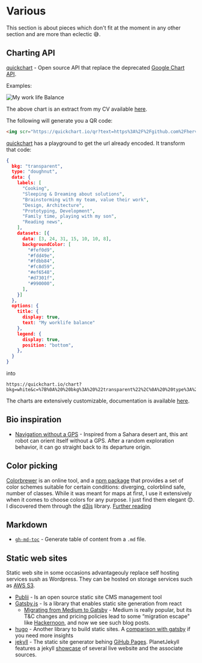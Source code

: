 # Various

This section is about pieces which don't fit at the moment in any other section and are more than eclectic 😅.

## Charting API

[quickchart](https://quickchart.io/) - Open source API that replace the deprecated [Google Chart API](https://developers.google.com/chart/image/).

Examples:

<img src="https://quickchart.io/chart?bkg=white&c=%7B%0A%20%20bkg%3A%20%22transparent%22%2C%0A%20%20type%3A%20%22doughnut%22%2C%0A%20%20data%3A%20%7B%0A%20%20%20%20labels%3A%20%5B%0A%20%20%20%20%20%20%22Cooking%22%2C%0A%20%20%20%20%20%20%22Sleeping%20%26%20Dreaming%20about%20solutions%22%2C%0A%20%20%20%20%20%20%22Brainstorming%20with%20my%20team%2C%20value%20their%20work%22%2C%0A%20%20%20%20%20%20%22Design%2C%20Architecture%22%2C%0A%20%20%20%20%20%20%22Prototyping%2C%20Development%22%2C%0A%20%20%20%20%20%20%22Family%20time%2C%20playing%20with%20my%20son%22%2C%0A%20%20%20%20%20%20%22Reading%20news%22%2C%0A%20%20%20%20%5D%2C%0A%20%20%20%20datasets%3A%20%5B%7B%0A%20%20%20%20%20%20data%3A%20%5B3%2C%2024%2C%2031%2C%2015%2C%2010%2C%2010%2C%208%5D%2C%0A%20%20%20%20%20%20backgroundColor%3A%20%5B%0A%20%20%20%20%20%20%20%20%22%23fef0d9%22%2C%0A%20%20%20%20%20%20%20%20%22%23fdd49e%22%2C%0A%20%20%20%20%20%20%20%20%22%23fdbb84%22%2C%0A%20%20%20%20%20%20%20%20%22%23fc8d59%22%2C%0A%20%20%20%20%20%20%20%20%22%23ef6548%22%2C%0A%20%20%20%20%20%20%20%20%22%23d7301f%22%2C%0A%20%20%20%20%20%20%20%20%22%23990000%22%2C%0A%20%20%20%20%20%20%5D%2C%0A%20%20%20%20%7D%5D%0A%20%20%7D%2C%0A%20%20options%3A%20%7B%0A%20%20%20%20title%3A%20%7B%0A%20%20%20%20%20%20display%3A%20true%2C%0A%20%20%20%20%20%20text%3A%20%22My%20worklife%20balance%22%0A%20%20%20%20%7D%2C%0A%20%20%20%20legend%3A%20%7B%0A%20%20%20%20%20%20display%3A%20true%2C%0A%20%20%20%20%20%20position%3A%20%22bottom%22%2C%0A%20%20%20%20%7D%2C%0A%20%20%7D%0A%7D" alt="My work life Balance" />

The above chart is an extract from my CV available [here](https://github.com/hervenivon/CV/releases).

The following will generate you a QR code:

```html
<img scr="https://quickchart.io/qr?text=https%3A%2F%2Fgithub.com%2Fhervenivon%2FCV%2Freleases" alt="My CV link" />
```

[quickchart](https://quickchart.io/) has a playground to get the url already encoded. It transform that code:

```json
{
  bkg: "transparent",
  type: "doughnut",
  data: {
    labels: [
      "Cooking",
      "Sleeping & Dreaming about solutions",
      "Brainstorming with my team, value their work",
      "Design, Architecture",
      "Prototyping, Development",
      "Family time, playing with my son",
      "Reading news",
    ],
    datasets: [{
      data: [3, 24, 31, 15, 10, 10, 8],
      backgroundColor: [
        "#fef0d9",
        "#fdd49e",
        "#fdbb84",
        "#fc8d59",
        "#ef6548",
        "#d7301f",
        "#990000",
      ],
    }]
  },
  options: {
    title: {
      display: true,
      text: "My worklife balance"
    },
    legend: {
      display: true,
      position: "bottom",
    },
  }
}
```

into

```text
https://quickchart.io/chart?bkg=white&c=%7B%0A%20%20bkg%3A%20%22transparent%22%2C%0A%20%20type%3A%20%22doughnut%22%2C%0A%20%20data%3A%20%7B%0A%20%20%20%20labels%3A%20%5B%0A%20%20%20%20%20%20%22Cooking%22%2C%0A%20%20%20%20%20%20%22Sleeping%20%26%20Dreaming%20about%20solutions%22%2C%0A%20%20%20%20%20%20%22Brainstorming%20with%20my%20team%2C%20value%20their%20work%22%2C%0A%20%20%20%20%20%20%22Design%2C%20Architecture%22%2C%0A%20%20%20%20%20%20%22Prototyping%2C%20Development%22%2C%0A%20%20%20%20%20%20%22Family%20time%2C%20playing%20with%20my%20son%22%2C%0A%20%20%20%20%20%20%22Reading%20news%22%2C%0A%20%20%20%20%5D%2C%0A%20%20%20%20datasets%3A%20%5B%7B%0A%20%20%20%20%20%20data%3A%20%5B3%2C%2024%2C%2031%2C%2015%2C%2010%2C%2010%2C%208%5D%2C%0A%20%20%20%20%20%20backgroundColor%3A%20%5B%0A%20%20%20%20%20%20%20%20%22%23fef0d9%22%2C%0A%20%20%20%20%20%20%20%20%22%23fdd49e%22%2C%0A%20%20%20%20%20%20%20%20%22%23fdbb84%22%2C%0A%20%20%20%20%20%20%20%20%22%23fc8d59%22%2C%0A%20%20%20%20%20%20%20%20%22%23ef6548%22%2C%0A%20%20%20%20%20%20%20%20%22%23d7301f%22%2C%0A%20%20%20%20%20%20%20%20%22%23990000%22%2C%0A%20%20%20%20%20%20%5D%2C%0A%20%20%20%20%7D%5D%0A%20%20%7D%2C%0A%20%20options%3A%20%7B%0A%20%20%20%20title%3A%20%7B%0A%20%20%20%20%20%20display%3A%20true%2C%0A%20%20%20%20%20%20text%3A%20%22My%20worklife%20balance%22%0A%20%20%20%20%7D%2C%0A%20%20%20%20legend%3A%20%7B%0A%20%20%20%20%20%20display%3A%20true%2C%0A%20%20%20%20%20%20position%3A%20%22bottom%22%2C%0A%20%20%20%20%7D%2C%0A%20%20%7D%0A%7D
```

The charts are extensively customizable, documentation is available [here](https://www.chartjs.org/docs/latest/).

## Bio inspiration

* [Navigation without a GPS](https://www.soonsoonsoon.com/remplacer-son-gps-par-un-cerveau-de-fourmi) - Inspired from a Sahara desert ant, this ant robot can orient itself without a GPS. After a random exploration behavior, it can go straight back to its departure origin.

## Color picking

[Colorbrewer](http://colorbrewer2.org) is an online tool, and a [npm package](https://www.npmjs.com/package/colorbrewer) that provides a set of color schemes suitable for certain conditions: diverging, colorblind safe, number of classes. While it was meant for maps at first, I use it extensively when it comes to choose colors for any purpose. I just find them elegant 😊. I discovered them through the [d3js](https://github.com/d3/d3) library. [Further reading](http://www.personal.psu.edu/cab38/ColorBrewer/ColorBrewer_updates.html)

## Markdown

* [`gh-md-toc`](https://github.com/ekalinin/github-markdown-toc.go) - Generate table of content from a `.md` file.

## Static web sites

Static web site in some occasions advantageouly replace self hosting services sush as Wordpress. They can be hosted on storage services such as [AWS S3](https://aws.amazon.com/s3/).

* [Publii](https://opencollective.com/Publii) - Is an open source static site CMS management tool
* [Gatsby.js](https://www.gatsbyjs.org) - Is a library that enables static site generation from react
  * [Migrating from Medium to Gatsby](https://www.no.lol/2019-03-16-medium-to-gatsby/) - Medium is really popular, but its T&C changes and pricing policies lead to some “migration escape" like [Hackernoon](http://web.archive.org/web/20190312050147/https://twitter.com/hackernoon/status/1105290961100259328), and now we see such blog posts.
* [hugo](https://gohugo.io/) - Another library to build static sites. A [comparison with gatsby](https://medium.freecodecamp.org/gatsby-vs-hugo-a-detailed-comparison-e78d94f640fc) if you need more insights
* [jekyll](https://github.com/jekyll/jekyll) - The static site generator behing [GiHub Pages](https://pages.github.com/). PlanetJekyll features a jekyll [showcase](http://planetjekyll.github.io/showcase/) of several live website and the associate sources.
